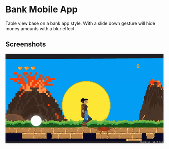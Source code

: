 #   Bank Mobile App

Table view base on a bank app style.  With a slide down gesture will hide  money amounts with a blur effect.


## Screenshots

<p float="left">
<img src="https://github.com/mariadev/MariaGame/blob/main/ScreenShots/Game.gif">
</p>

